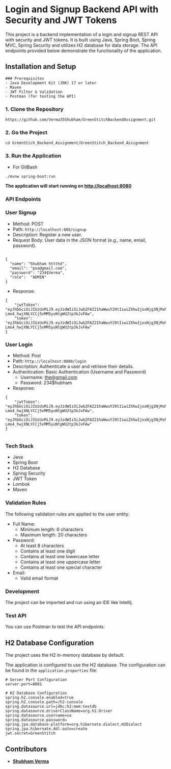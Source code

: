 # Login and Signup Backend API with Security and JWT Tokens

This project is a backend implementation of a login and signup REST API with security and JWT tokens. It is built using Java, Spring Boot, Spring MVC, Spring Security and utilizes H2 database for data storage. The API endpoints provided below demonstrate the functionality of the application.

## Installation and Setup

```
### Prerequisites
- Java Development Kit (JDK) 17 or later
- Maven
- JWT Filter & Validation
- Postman (for testing the API)
```

### 1. Clone the Repository

```
https://github.com/Verma35Shubham/GreenStitchBackendAssignment.git
```

### 2. Go the Project

```
cd GreenStich_Backend_Assignment/GreenStitch_Backend_Assignment

```

### 3. Run the Application
- For GitBash
```
./mvnw spring-boot:run

```
**The application will start running on [http://localhost:8080](http://localhost:8080)**

### **API Endpoints**

### User Signup

- Method: POST
- Path: `http://localhost:808/signup`
- Description: Register a new user.
- Request Body: User data in the JSON format (e.g., name, email, password).

```

{
  "name": "Shubham httthd",
  "email": "poa@gmail.com",
  "password": "234$Verma",
  "role":  "ADMIN"
}
```

- Response:

```
{
    "jwtToken": "eyJhbGciOiJIUzUxMiJ9.eyJzdWIiOiJwb2FAZ21haWwuY29tIiwiZXhwIjoxNjg3NjMxMjA1LCJpYXQiOjE2ODc2MTMyMDV9.B2tSUlq5hMfBKPt0C1evONoSUCMV37Hrh_s9RXuAhQEzfZ5F-Lmo4_hwjXNLYCCj5vMM5yuNtgWU2tp3kJvFAw",
    "token": "eyJhbGciOiJIUzUxMiJ9.eyJzdWIiOiJwb2FAZ21haWwuY29tIiwiZXhwIjoxNjg3NjMxMjA1LCJpYXQiOjE2ODc2MTMyMDV9.B2tSUlq5hMfBKPt0C1evONoSUCMV37Hrh_s9RXuAhQEzfZ5F-Lmo4_hwjXNLYCCj5vMM5yuNtgWU2tp3kJvFAw"
}

```

### User Login

- Method: Post
- Path: `http://localhost:8080/login`
- Description: Authenticate a user and retrieve their details.
- Authentication: Basic Authentication (Username and Password)
    - Username: [the@gmail.com](mailto:poa@gmail.com)
    - Password: 234$hubham
- Response:

```
{
    "jwtToken": "eyJhbGciOiJIUzUxMiJ9.eyJzdWIiOiJwb2FAZ21haWwuY29tIiwiZXhwIjoxNjg3NjMxMjA1LCJpYXQiOjE2ODc2MTMyMDV9.B2tSUlq5hMfBKPt0C1evONoSUCMV37Hrh_s9RXuAhQEzfZ5F-Lmo4_hwjXNLYCCj5vMM5yuNtgWU2tp3kJvFAw",
    "token": "eyJhbGciOiJIUzUxMiJ9.eyJzdWIiOiJwb2FAZ21haWwuY29tIiwiZXhwIjoxNjg3NjMxMjA1LCJpYXQiOjE2ODc2MTMyMDV9.B2tSUlq5hMfBKPt0C1evONoSUCMV37Hrh_s9RXuAhQEzfZ5F-Lmo4_hwjXNLYCCj5vMM5yuNtgWU2tp3kJvFAw"
}


```


### Tech Stack

- Java
- Spring Boot
- H2 Database
- Spring Security
- JWT Token
- Lombok
- Maven

### Validation Rules

The following validation rules are applied to the user entity:

- Full Name:
    - Minimum length: 6 characters
    - Maximum length: 20 characters
- Password:
    - At least 8 characters
    - Contains at least one digit
    - Contains at least one lowercase letter
    - Contains at least one uppercase letter
    - Contains at least one special character
- Email:
    - Valid email format

### Development

The project can be imported and run using an IDE like IntellIj.

### Test API

You can use Postman to test the API endpoints.

## H2 Database Configuration

The project uses the H2 in-memory database by default.

The application is configured to use the H2 database. The configuration can be found in the `application.properties` file:

```
# Server Port Configuration
server.port=8081

# H2 Database Configuration
spring.h2.console.enabled=true
spring.h2.console.path=/h2-console
spring.datasource.url=jdbc:h2:mem:testdb
spring.datasource.driverClassName=org.h2.Driver
spring.datasource.username=sa
spring.datasource.password=
spring.jpa.database-platform=org.hibernate.dialect.H2Dialect
spring.jpa.hibernate.ddl-auto=create
jwt.secret=GreenStitch

```

## **Contributors**

- **[Shubham Verma](https://github.com/Verma35Shubham)**
 
